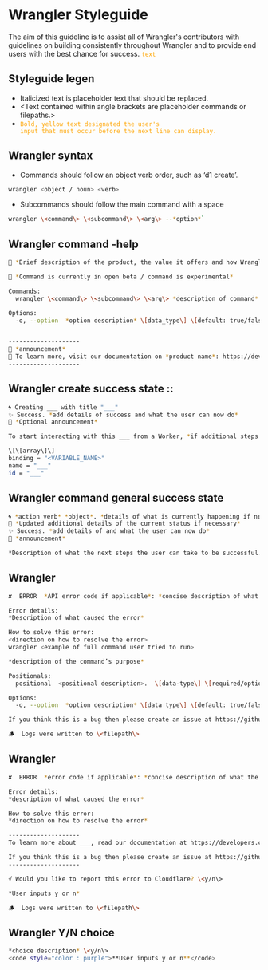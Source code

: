 # Wrangler Styleguide

The aim of this guideline is to assist all of Wrangler's contributors with guidelines on building consistently throughout Wrangler and to provide end users with the best chance for success.
<code style="color : orange">text</code>


## Styleguide legen

- Italicized text is placeholder text that should be replaced.
- \<Text contained within angle brackets are placeholder commands or filepaths.\>
- <code style="color : orange">Bold, yellow text designated the user's input that must occur before the next line can display.</code>

## Wrangler syntax

- Commands should follow an object verb order, such as ‘d1 create’.
```sh
wrangler <object / noun> <verb>
```

- Subcommands should follow the main command with a space
```sh
wrangler \<command\> \<subcommand\> \<arg\> --*option*`
```


## Wrangler command -help

```sh
🧮 *Brief description of the product, the value it offers and how Wrangler can interact with it*

🔧 *Command is currently in open beta / command is experimental*

Commands:
  wrangler \<command\> \<subcommand\> \<arg\> *description of command*

Options:
  -o, --option  *option description* \[data_type\] \[default: true/false\]


--------------------
📣 *announcement*
📃 To learn more, visit our documentation on *product name*: https://developers.cloudflare.com/*product name*
--------------------

```

## Wrangler <command> create success state ::

```sh
🌀 Creating ___ with title "___"
✨ Success. *add details of success and what the user can now do*
📣 *Optional announcement*

To start interacting with this ___ from a Worker, *if additional steps required, such as obtaining account ID from dash, add them here* \(then\) open your Worker’s config file and add the following binding configuration:

\[\[array\]\]
binding = "<VARIABLE_NAME>"
name = "___"
id = "___"
```


## Wrangler command general success state
```sh
🌀 *action verb* *object*. *details of what is currently happening if necessary*
🚧 *Updated additional details of the current status if necessary*
✨ Success. *add details of and what the user can now do*
📣 *announcement*

*Description of what the next steps the user can take to be successful. If there are predictable happy paths following a success state, make those paths clear to the user here.*
```

## Wrangler <command-related-error>
```sh
✘  ERROR  *API error code if applicable*: *concise description of what the error is*:

Error details:
*Description of what caused the error*

How to solve this error:
<direction on how to resolve the error>
wrangler <example of full command user tried to run>

*description of the command’s purpose*

Positionals:
  positional  <positional description>.  \[data-type\] \[required/optional\]

Options:
  -o, --option  *option description* \[data type\] \[default: true/false\]

If you think this is a bug then please create an issue at https://github.com/cloudflare/workers-sdk/issues/new/choose

🪵  Logs were written to \<filepath\>

```


## Wrangler <general-error>
```sh
✘  ERROR  *error code if applicable*: *concise description of what the error is*

Error details:
*description of what caused the error*

How to solve this error:
*direction on how to resolve the error*

--------------------
To learn more about ___, read our documentation at https://developers.cloudflare.com/*product name*

If you think this is a bug then please create an issue at https://github.com/cloudflare/workers-sdk/issues/new/choose
--------------------

√ Would you like to report this error to Cloudflare? \<y/n\>

*User inputs y or n*

🪵  Logs were written to \<filepath\>

```

## Wrangler Y/N choice
```sh
*choice description* \<y/n\>
<code style="color : purple">**User inputs y or n**</code>

```